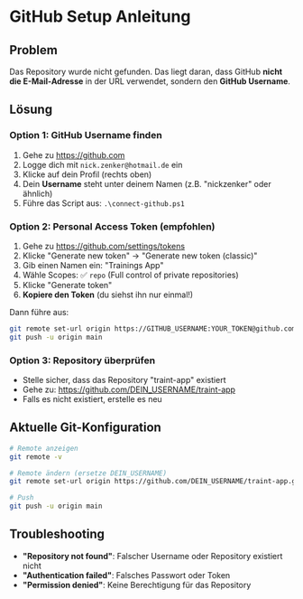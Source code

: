 # GitHub Setup Anleitung

## Problem
Das Repository wurde nicht gefunden. Das liegt daran, dass GitHub **nicht die E-Mail-Adresse** in der URL verwendet, sondern den **GitHub Username**.

## Lösung

### Option 1: GitHub Username finden
1. Gehe zu https://github.com
2. Logge dich mit `nick.zenker@hotmail.de` ein
3. Klicke auf dein Profil (rechts oben)
4. Dein **Username** steht unter deinem Namen (z.B. "nickzenker" oder ähnlich)
5. Führe das Script aus: `.\connect-github.ps1`

### Option 2: Personal Access Token (empfohlen)
1. Gehe zu https://github.com/settings/tokens
2. Klicke "Generate new token" → "Generate new token (classic)"
3. Gib einen Namen ein: "Trainings App"
4. Wähle Scopes: ✅ `repo` (Full control of private repositories)
5. Klicke "Generate token"
6. **Kopiere den Token** (du siehst ihn nur einmal!)

Dann führe aus:
```bash
git remote set-url origin https://GITHUB_USERNAME:YOUR_TOKEN@github.com/GITHUB_USERNAME/traint-app.git
git push -u origin main
```

### Option 3: Repository überprüfen
- Stelle sicher, dass das Repository "traint-app" existiert
- Gehe zu: https://github.com/DEIN_USERNAME/traint-app
- Falls es nicht existiert, erstelle es neu

## Aktuelle Git-Konfiguration
```bash
# Remote anzeigen
git remote -v

# Remote ändern (ersetze DEIN_USERNAME)
git remote set-url origin https://github.com/DEIN_USERNAME/traint-app.git

# Push
git push -u origin main
```

## Troubleshooting
- **"Repository not found"**: Falscher Username oder Repository existiert nicht
- **"Authentication failed"**: Falsches Passwort oder Token
- **"Permission denied"**: Keine Berechtigung für das Repository
